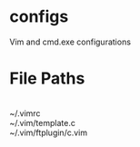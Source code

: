 # configs
Vim and cmd.exe configurations
<h1>File Paths</h1>
<br>~/.vimrc
<br>~/.vim/template.c
<br>~/.vim/ftplugin/c.vim
